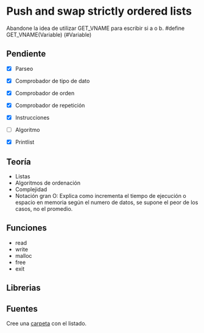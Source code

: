 # Push and swap strictly ordered lists

Abandone la idea de utilizar GET_VNAME para escribir si a o b.
#define GET_VNAME(Variable) (#Variable)

## Pendiente

- [x] Parseo
- [x] Comprobador de tipo de dato
- [x] Comprobador de orden
- [x] Comprobador de repetición
- [x] Instrucciones
- [ ] Algoritmo
- [x] Printlist


## Teoría
- Listas
- Algoritmos de ordenación
- Complejidad
- Notación gran O: Explica como incrementa el tiempo de ejecución o espacio en memoria según el numero de datos, se supone el peor de los casos, no el promedio.

## Funciones
- read
- write
- malloc
- free
- exit

## Librerias

## Fuentes

Cree una [carpeta](./fuentes) con el listado.
